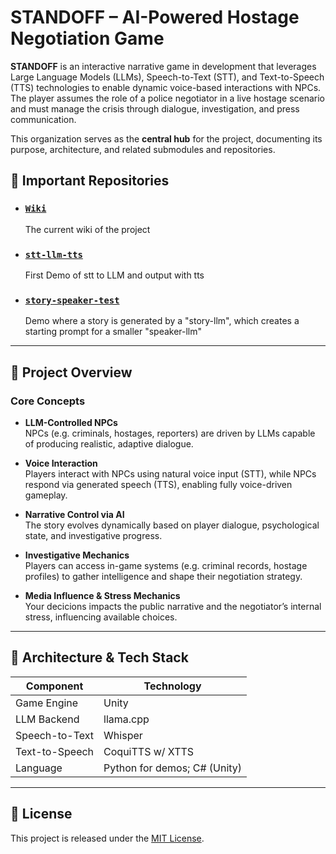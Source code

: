 # STANDOFF – AI-Powered Hostage Negotiation Game

**STANDOFF** is an interactive narrative game in development that leverages Large Language Models (LLMs), Speech-to-Text (STT), and Text-to-Speech (TTS) technologies to enable dynamic voice-based interactions with NPCs. The player assumes the role of a police negotiator in a live hostage scenario and must manage the crisis through dialogue, investigation, and press communication.

This organization serves as the **central hub** for the project, documenting its purpose, architecture, and related submodules and repositories.

## 📁 Important Repositories

- ### [`Wiki`](https://github.com/beckukoppe/standoff/wiki)
  The current wiki of the project
  
- ### [`stt-llm-tts`](https://github.com/beckukoppe/stt-llm-tts)
  First Demo of stt to LLM and output with tts

- ### [`story-speaker-test`](https://github.com/beckukoppe/story-speaker-test/tree/main)
  Demo where a story is generated by a "story-llm", which creates a starting prompt for a smaller "speaker-llm"

---

## 🧠 Project Overview

### Core Concepts

- **LLM-Controlled NPCs**  
  NPCs (e.g. criminals, hostages, reporters) are driven by LLMs capable of producing realistic, adaptive dialogue.

- **Voice Interaction**  
  Players interact with NPCs using natural voice input (STT), while NPCs respond via generated speech (TTS), enabling fully voice-driven gameplay.

- **Narrative Control via AI**  
  The story evolves dynamically based on player dialogue, psychological state, and investigative progress.

- **Investigative Mechanics**  
  Players can access in-game systems (e.g. criminal records, hostage profiles) to gather intelligence and shape their negotiation strategy.

- **Media Influence & Stress Mechanics**  
  Your decicions impacts the public narrative and the negotiator’s internal stress, influencing available choices.

---

## 🧱 Architecture & Tech Stack

| Component            | Technology                                     |
|----------------------|------------------------------------------------|
| Game Engine          | Unity                                         |
| LLM Backend          | llama.cpp                                     |
| Speech-to-Text       | Whisper                                       |
| Text-to-Speech       | CoquiTTS w/ XTTS                              |
| Language             | Python for demos; C# (Unity)                  |

---

## 📄 License

This project is released under the [MIT License](LICENSE).
